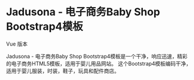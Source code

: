 # Jadusona - 电子商务Baby Shop Bootstrap4模板

Vue 版本

Jadusona - 电子商务Baby Shop Bootstrap4模板是一个干净，响应迅速，精彩的电子商务HTML5模板，适用于婴儿用品网站。 这个Bootstrap4模板编码干净，适用于婴儿服装，时装，鞋子，玩具和配件商店。








